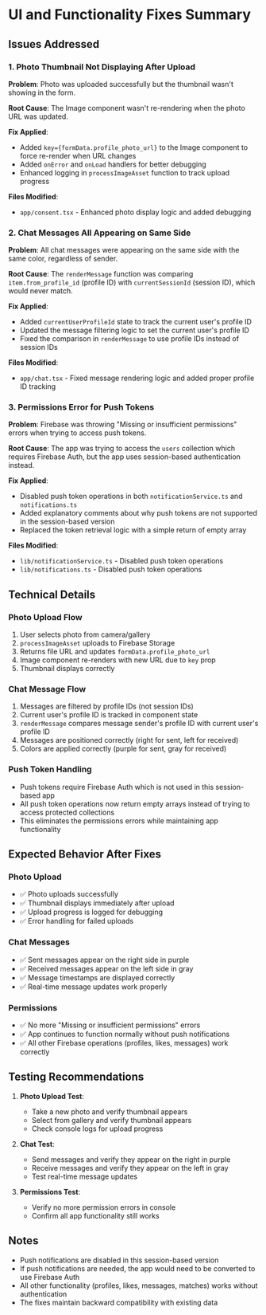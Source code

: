 # UI and Functionality Fixes Summary

## Issues Addressed

### 1. Photo Thumbnail Not Displaying After Upload
**Problem**: Photo was uploaded successfully but the thumbnail wasn't showing in the form.

**Root Cause**: The Image component wasn't re-rendering when the photo URL was updated.

**Fix Applied**:
- Added `key={formData.profile_photo_url}` to the Image component to force re-render when URL changes
- Added `onError` and `onLoad` handlers for better debugging
- Enhanced logging in `processImageAsset` function to track upload progress

**Files Modified**:
- `app/consent.tsx` - Enhanced photo display logic and added debugging

### 2. Chat Messages All Appearing on Same Side
**Problem**: All chat messages were appearing on the same side with the same color, regardless of sender.

**Root Cause**: The `renderMessage` function was comparing `item.from_profile_id` (profile ID) with `currentSessionId` (session ID), which would never match.

**Fix Applied**:
- Added `currentUserProfileId` state to track the current user's profile ID
- Updated the message filtering logic to set the current user's profile ID
- Fixed the comparison in `renderMessage` to use profile IDs instead of session IDs

**Files Modified**:
- `app/chat.tsx` - Fixed message rendering logic and added proper profile ID tracking

### 3. Permissions Error for Push Tokens
**Problem**: Firebase was throwing "Missing or insufficient permissions" errors when trying to access push tokens.

**Root Cause**: The app was trying to access the `users` collection which requires Firebase Auth, but the app uses session-based authentication instead.

**Fix Applied**:
- Disabled push token operations in both `notificationService.ts` and `notifications.ts`
- Added explanatory comments about why push tokens are not supported in the session-based version
- Replaced the token retrieval logic with a simple return of empty array

**Files Modified**:
- `lib/notificationService.ts` - Disabled push token operations
- `lib/notifications.ts` - Disabled push token operations

## Technical Details

### Photo Upload Flow
1. User selects photo from camera/gallery
2. `processImageAsset` uploads to Firebase Storage
3. Returns file URL and updates `formData.profile_photo_url`
4. Image component re-renders with new URL due to `key` prop
5. Thumbnail displays correctly

### Chat Message Flow
1. Messages are filtered by profile IDs (not session IDs)
2. Current user's profile ID is tracked in component state
3. `renderMessage` compares message sender's profile ID with current user's profile ID
4. Messages are positioned correctly (right for sent, left for received)
5. Colors are applied correctly (purple for sent, gray for received)

### Push Token Handling
- Push tokens require Firebase Auth which is not used in this session-based app
- All push token operations now return empty arrays instead of trying to access protected collections
- This eliminates the permissions errors while maintaining app functionality

## Expected Behavior After Fixes

### Photo Upload
- ✅ Photo uploads successfully
- ✅ Thumbnail displays immediately after upload
- ✅ Upload progress is logged for debugging
- ✅ Error handling for failed uploads

### Chat Messages
- ✅ Sent messages appear on the right side in purple
- ✅ Received messages appear on the left side in gray
- ✅ Message timestamps are displayed correctly
- ✅ Real-time message updates work properly

### Permissions
- ✅ No more "Missing or insufficient permissions" errors
- ✅ App continues to function normally without push notifications
- ✅ All other Firebase operations (profiles, likes, messages) work correctly

## Testing Recommendations

1. **Photo Upload Test**:
   - Take a new photo and verify thumbnail appears
   - Select from gallery and verify thumbnail appears
   - Check console logs for upload progress

2. **Chat Test**:
   - Send messages and verify they appear on the right in purple
   - Receive messages and verify they appear on the left in gray
   - Test real-time message updates

3. **Permissions Test**:
   - Verify no more permission errors in console
   - Confirm all app functionality still works

## Notes

- Push notifications are disabled in this session-based version
- If push notifications are needed, the app would need to be converted to use Firebase Auth
- All other functionality (profiles, likes, messages, matches) works without authentication
- The fixes maintain backward compatibility with existing data 